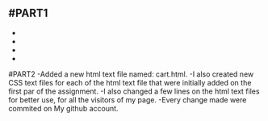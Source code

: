 #PART1 
-
-
-
-
-



#PART2
-Added a new html text file named: cart.html.
-I also created new CSS text files for each of the html text file that were initially added on the first par of the assignment.
-I also changed a few lines on the html text files for better use, for all the visitors of my page. 
-Every change made were commited on My github account.